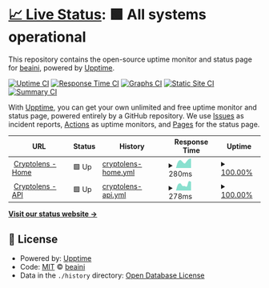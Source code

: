 # [📈 Live Status](https://beaini.github.io/bananas): <!--live status--> **🟩 All systems operational**

This repository contains the open-source uptime monitor and status page for [beaini](https://beaini.github.io/bananas), powered by [Upptime](https://github.com/upptime/upptime).

[![Uptime CI](https://github.com/beaini/bananas/workflows/Uptime%20CI/badge.svg)](https://github.com/upptime/upptime/actions?query=workflow%3A%22Uptime+CI%22)
[![Response Time CI](https://github.com/beaini/bananas/workflows/Response%20Time%20CI/badge.svg)](https://github.com/upptime/upptime/actions?query=workflow%3A%22Response+Time+CI%22)
[![Graphs CI](https://github.com/beaini/bananas/workflows/Graphs%20CI/badge.svg)](https://github.com/upptime/upptime/actions?query=workflow%3A%22Graphs+CI%22)
[![Static Site CI](https://github.com/beaini/bananas/workflows/Static%20Site%20CI/badge.svg)](https://github.com/upptime/upptime/actions?query=workflow%3A%22Static+Site+CI%22)
[![Summary CI](https://github.com/beaini/bananas/workflows/Summary%20CI/badge.svg)](https://github.com/upptime/upptime/actions?query=workflow%3A%22Summary+CI%22)

With [Upptime](https://upptime.js.org), you can get your own unlimited and free uptime monitor and status page, powered entirely by a GitHub repository. We use [Issues](https://github.com/beaini/bananas/issues) as incident reports, [Actions](https://github.com/beaini/bananas/actions) as uptime monitors, and [Pages](https://beaini.github.io/bananas) for the status page.

<!--start: status pages-->
<!-- This summary is generated by Upptime (https://github.com/upptime/upptime) -->
<!-- Do not edit this manually, your changes will be overwritten -->
<!-- prettier-ignore -->
| URL | Status | History | Response Time | Uptime |
| --- | ------ | ------- | ------------- | ------ |
| <img alt="" src="https://favicons.githubusercontent.com/null" height="13"> [Cryptolens - Home](cryptolens.ca/) | 🟩 Up | [cryptolens-home.yml](https://github.com/beaini/upptimeA/commits/HEAD/history/cryptolens-home.yml) | <details><summary><img alt="Response time graph" src="./graphs/cryptolens-home/response-time-week.png" height="20"> 280ms</summary><br><a href="https://beaini.github.io/upptimeA/history/cryptolens-home"><img alt="Response time 271" src="https://img.shields.io/endpoint?url=https%3A%2F%2Fraw.githubusercontent.com%2Fbeaini%2FupptimeA%2FHEAD%2Fapi%2Fcryptolens-home%2Fresponse-time.json"></a><br><a href="https://beaini.github.io/upptimeA/history/cryptolens-home"><img alt="24-hour response time 370" src="https://img.shields.io/endpoint?url=https%3A%2F%2Fraw.githubusercontent.com%2Fbeaini%2FupptimeA%2FHEAD%2Fapi%2Fcryptolens-home%2Fresponse-time-day.json"></a><br><a href="https://beaini.github.io/upptimeA/history/cryptolens-home"><img alt="7-day response time 280" src="https://img.shields.io/endpoint?url=https%3A%2F%2Fraw.githubusercontent.com%2Fbeaini%2FupptimeA%2FHEAD%2Fapi%2Fcryptolens-home%2Fresponse-time-week.json"></a><br><a href="https://beaini.github.io/upptimeA/history/cryptolens-home"><img alt="30-day response time 257" src="https://img.shields.io/endpoint?url=https%3A%2F%2Fraw.githubusercontent.com%2Fbeaini%2FupptimeA%2FHEAD%2Fapi%2Fcryptolens-home%2Fresponse-time-month.json"></a><br><a href="https://beaini.github.io/upptimeA/history/cryptolens-home"><img alt="1-year response time 271" src="https://img.shields.io/endpoint?url=https%3A%2F%2Fraw.githubusercontent.com%2Fbeaini%2FupptimeA%2FHEAD%2Fapi%2Fcryptolens-home%2Fresponse-time-year.json"></a></details> | <details><summary><a href="https://beaini.github.io/upptimeA/history/cryptolens-home">100.00%</a></summary><a href="https://beaini.github.io/upptimeA/history/cryptolens-home"><img alt="All-time uptime 100.00%" src="https://img.shields.io/endpoint?url=https%3A%2F%2Fraw.githubusercontent.com%2Fbeaini%2FupptimeA%2FHEAD%2Fapi%2Fcryptolens-home%2Fuptime.json"></a><br><a href="https://beaini.github.io/upptimeA/history/cryptolens-home"><img alt="24-hour uptime 100.00%" src="https://img.shields.io/endpoint?url=https%3A%2F%2Fraw.githubusercontent.com%2Fbeaini%2FupptimeA%2FHEAD%2Fapi%2Fcryptolens-home%2Fuptime-day.json"></a><br><a href="https://beaini.github.io/upptimeA/history/cryptolens-home"><img alt="7-day uptime 100.00%" src="https://img.shields.io/endpoint?url=https%3A%2F%2Fraw.githubusercontent.com%2Fbeaini%2FupptimeA%2FHEAD%2Fapi%2Fcryptolens-home%2Fuptime-week.json"></a><br><a href="https://beaini.github.io/upptimeA/history/cryptolens-home"><img alt="30-day uptime 100.00%" src="https://img.shields.io/endpoint?url=https%3A%2F%2Fraw.githubusercontent.com%2Fbeaini%2FupptimeA%2FHEAD%2Fapi%2Fcryptolens-home%2Fuptime-month.json"></a><br><a href="https://beaini.github.io/upptimeA/history/cryptolens-home"><img alt="1-year uptime 100.00%" src="https://img.shields.io/endpoint?url=https%3A%2F%2Fraw.githubusercontent.com%2Fbeaini%2FupptimeA%2FHEAD%2Fapi%2Fcryptolens-home%2Fuptime-year.json"></a></details>
| <img alt="" src="https://favicons.githubusercontent.com/null" height="13"> [Cryptolens - API](api.cryptolens.ca/api/pipeline_calculation?amount=10000&symbol=BTC_CAD&side=BUY) | 🟩 Up | [cryptolens-api.yml](https://github.com/beaini/upptimeA/commits/HEAD/history/cryptolens-api.yml) | <details><summary><img alt="Response time graph" src="./graphs/cryptolens-api/response-time-week.png" height="20"> 278ms</summary><br><a href="https://beaini.github.io/upptimeA/history/cryptolens-api"><img alt="Response time 299" src="https://img.shields.io/endpoint?url=https%3A%2F%2Fraw.githubusercontent.com%2Fbeaini%2FupptimeA%2FHEAD%2Fapi%2Fcryptolens-api%2Fresponse-time.json"></a><br><a href="https://beaini.github.io/upptimeA/history/cryptolens-api"><img alt="24-hour response time 389" src="https://img.shields.io/endpoint?url=https%3A%2F%2Fraw.githubusercontent.com%2Fbeaini%2FupptimeA%2FHEAD%2Fapi%2Fcryptolens-api%2Fresponse-time-day.json"></a><br><a href="https://beaini.github.io/upptimeA/history/cryptolens-api"><img alt="7-day response time 278" src="https://img.shields.io/endpoint?url=https%3A%2F%2Fraw.githubusercontent.com%2Fbeaini%2FupptimeA%2FHEAD%2Fapi%2Fcryptolens-api%2Fresponse-time-week.json"></a><br><a href="https://beaini.github.io/upptimeA/history/cryptolens-api"><img alt="30-day response time 282" src="https://img.shields.io/endpoint?url=https%3A%2F%2Fraw.githubusercontent.com%2Fbeaini%2FupptimeA%2FHEAD%2Fapi%2Fcryptolens-api%2Fresponse-time-month.json"></a><br><a href="https://beaini.github.io/upptimeA/history/cryptolens-api"><img alt="1-year response time 299" src="https://img.shields.io/endpoint?url=https%3A%2F%2Fraw.githubusercontent.com%2Fbeaini%2FupptimeA%2FHEAD%2Fapi%2Fcryptolens-api%2Fresponse-time-year.json"></a></details> | <details><summary><a href="https://beaini.github.io/upptimeA/history/cryptolens-api">100.00%</a></summary><a href="https://beaini.github.io/upptimeA/history/cryptolens-api"><img alt="All-time uptime 100.00%" src="https://img.shields.io/endpoint?url=https%3A%2F%2Fraw.githubusercontent.com%2Fbeaini%2FupptimeA%2FHEAD%2Fapi%2Fcryptolens-api%2Fuptime.json"></a><br><a href="https://beaini.github.io/upptimeA/history/cryptolens-api"><img alt="24-hour uptime 100.00%" src="https://img.shields.io/endpoint?url=https%3A%2F%2Fraw.githubusercontent.com%2Fbeaini%2FupptimeA%2FHEAD%2Fapi%2Fcryptolens-api%2Fuptime-day.json"></a><br><a href="https://beaini.github.io/upptimeA/history/cryptolens-api"><img alt="7-day uptime 100.00%" src="https://img.shields.io/endpoint?url=https%3A%2F%2Fraw.githubusercontent.com%2Fbeaini%2FupptimeA%2FHEAD%2Fapi%2Fcryptolens-api%2Fuptime-week.json"></a><br><a href="https://beaini.github.io/upptimeA/history/cryptolens-api"><img alt="30-day uptime 100.00%" src="https://img.shields.io/endpoint?url=https%3A%2F%2Fraw.githubusercontent.com%2Fbeaini%2FupptimeA%2FHEAD%2Fapi%2Fcryptolens-api%2Fuptime-month.json"></a><br><a href="https://beaini.github.io/upptimeA/history/cryptolens-api"><img alt="1-year uptime 100.00%" src="https://img.shields.io/endpoint?url=https%3A%2F%2Fraw.githubusercontent.com%2Fbeaini%2FupptimeA%2FHEAD%2Fapi%2Fcryptolens-api%2Fuptime-year.json"></a></details>

<!--end: status pages-->

[**Visit our status website →**](https://beaini.github.io/bananas)

## 📄 License

- Powered by: [Upptime](https://github.com/upptime/upptime)
- Code: [MIT](./LICENSE) © [beaini](https://beaini.github.io/bananas)
- Data in the `./history` directory: [Open Database License](https://opendatacommons.org/licenses/odbl/1-0/)
